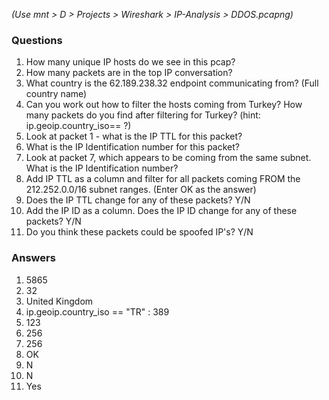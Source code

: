 
*(Use mnt > D > Projects > Wireshark > IP-Analysis > DDOS.pcapng)*

### Questions
1. How many unique IP hosts do we see in this pcap?
2. How many packets are in the top IP conversation?
3. What country is the 62.189.238.32 endpoint communicating from? (Full country name)
4. Can you work out how to filter the hosts coming from Turkey? How many packets do you find after filtering for Turkey? (hint: ip.geoip.country_iso== ?)
5. Look at packet 1 - what is the IP TTL for this packet?
6. What is the IP Identification number for this packet?
7. Look at packet 7, which appears to be coming from the same subnet. What is the IP Identification number?
8. Add IP TTL as a column and filter for all packets coming FROM the 212.252.0.0/16 subnet ranges. (Enter OK as the answer)
9. Does the IP TTL change for any of these packets? Y/N
10. Add the IP ID as a column. Does the IP ID change for any of these packets? Y/N
11. Do you think these packets could be spoofed IP's? Y/N

### Answers
1. 5865
2. 32
3. United Kingdom
4. ip.geoip.country_iso == "TR" : 389
5. 123
6. 256
7. 256
8. OK
9. N
10. N
11. Yes